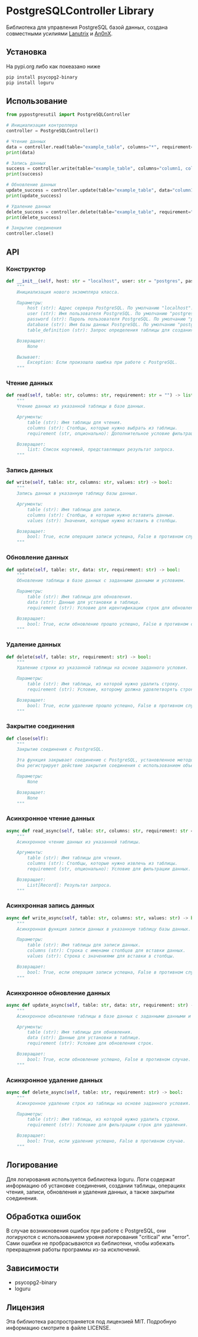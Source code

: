 # PostgreSQLController Library

Библиотека для управления PostgreSQL базой данных, создана совместными усилиями [Lanutrix](https://github.com/Lanutrix) и [An0nX](https://github.com/An0nX).

## Установка

На pypi.org либо как покеазано ниже

```bash
pip install psycopg2-binary
pip install loguru
```

## Использование

```python
from pypostgresutil import PostgreSQLController

# Инициализация контроллера
controller = PostgreSQLController()

# Чтение данных
data = controller.read(table="example_table", columns="*", requirement="column_name='value'")
print(data)

# Запись данных
success = controller.write(table="example_table", columns="column1, column2", values="'value1', 'value2'")
print(success)

# Обновление данных
update_success = controller.update(table="example_table", data="column1='new_value'", requirement="column2='old_value'")
print(update_success)

# Удаление данных
delete_success = controller.delete(table="example_table", requirement="column_name='value'")
print(delete_success)

# Закрытие соединения
controller.close()
```

## API

### Конструктор
```python
def __init__(self, host: str = "localhost", user: str = "postgres", password: str = "postgres", database: str = "postgres", table_definition: str = None) -> None:
    """
    Инициализация нового экземпляра класса.

    Параметры:
        host (str): Адрес сервера PostgreSQL. По умолчанию "localhost".
        user (str): Имя пользователя PostgreSQL. По умолчанию "postgres".
        password (str): Пароль пользователя PostgreSQL. По умолчанию "postgres".
        database (str): Имя базы данных PostgreSQL. По умолчанию "postgres".
        table_definition (str): Запрос определения таблицы для создания таблицы в базе данных.

    Возвращает:
        None

    Вызывает:
        Exception: Если произошла ошибка при работе с PostgreSQL.
    """
```

### Чтение данных
```python
def read(self, table: str, columns: str, requirement: str = "") -> list:
    """
    Чтение данных из указанной таблицы в базе данных.

    Аргументы:
        table (str): Имя таблицы для чтения.
        columns (str): Столбцы, которые нужно выбрать из таблицы.
        requirement (str, опционально): Дополнительное условие фильтрации данных. По умолчанию "".

    Возвращает:
        list: Список кортежей, представляющих результат запроса.
    """
```

### Запись данных
```python
def write(self, table: str, columns: str, values: str) -> bool:
    """
    Запись данных в указанную таблицу базы данных.

    Аргументы:
        table (str): Имя таблицы для записи.
        columns (str): Столбцы, в которые нужно вставить данные.
        values (str): Значения, которые нужно вставить в столбцы.

    Возвращает:
        bool: True, если операция записи успешна, False в противном случае.
    """
```

### Обновление данных
```python
def update(self, table: str, data: str, requirement: str) -> bool:
    """
    Обновление таблицы в базе данных с заданными данными и условием.

    Параметры:
        table (str): Имя таблицы для обновления.
        data (str): Данные для установки в таблице.
        requirement (str): Условие для идентификации строк для обновления.

    Возвращает:
        bool: True, если обновление прошло успешно, False в противном случае.
    """
```

### Удаление данных
```python
def delete(self, table: str, requirement: str) -> bool:
    """
    Удаление строки из указанной таблицы на основе заданного условия.

    Параметры:
        table (str): Имя таблицы, из которой нужно удалить строку.
        requirement (str): Условие, которому должна удовлетворять строка для удаления.

    Возвращает:
        bool: True, если удаление прошло успешно, False в противном случае.
    """
```

### Закрытие соединения
```python
def close(self):
    """
    Закрытие соединения с PostgreSQL.

    Эта функция закрывает соединение с PostgreSQL, установленное методом `connect`.
    Она регистрирует действие закрытия соединения с использованием объекта `logger`.

    Параметры:
        None

    Возвращает:
        None
    """
```

### Асинхронное чтение данных
```python
async def read_async(self, table: str, columns: str, requirement: str = "") -> list:
    """
    Асинхронное чтение данных из указанной таблицы.

    Аргументы:
        table (str): Имя таблицы для чтения.
        columns (str): Столбцы, которые нужно извлечь из таблицы.
        requirement (str, опционально): Условие для фильтрации данных. По умолчанию "".

    Возвращает:
        List[Record]: Результат запроса.
    """
```

### Асинхронная запись данных
```python
async def write_async(self, table: str, columns: str, values: str) -> bool:
    """
    Асинхронная функция записи данных в указанную таблицу базы данных.

    Параметры:
        table (str): Имя таблицы для записи данных.
        columns (str): Строка с именами столбцов для вставки данных.
        values (str): Строка с значениями для вставки в столбцы.

    Возвращает:
        bool: True, если операция записи успешна, False в противном случае.
    """
```

### Асинхронное обновление данных
```python
async def update_async(self, table: str, data: str, requirement: str) -> bool:
    """
    Асинхронное обновление таблицы в базе данных с заданными данными и условием.

    Аргументы:
        table (str): Имя таблицы для обновления.
        data (str): Данные для установки в таблице.
        requirement (str): Условие для обновления строк.

    Возвращает:
        bool: True, если обновление успешно, False в противном случае.
    """
```
    
### Асинхронное удаление данных
```python
async def delete_async(self, table: str, requirement: str) -> bool:
    """
    Асинхронное удаление строк из таблицы на основе заданного условия.

    Параметры:
        table (str): Имя таблицы, из которой нужно удалить строки.
        requirement (str): Условие для фильтрации строк для удаления.

    Возвращает:
        bool: True, если удаление успешно, False в противном случае.
    """
```
    
## Логирование

Для логирования используется библиотека loguru. Логи содержат информацию об установке соединения, создании таблицы, операциях чтения, записи, обновления и удаления данных, а также закрытии соединения.

## Обработка ошибок

В случае возникновения ошибок при работе с PostgreSQL, они логируются с использованием уровня логирования "critical" или "error". Сами ошибки не пробрасываются из библиотеки, чтобы избежать прекращения работы программы из-за исключений.

## Зависимости

- psycopg2-binary
- loguru

## Лицензия

Эта библиотека распространяется под лицензией MIT. Подробную информацию смотрите в файле LICENSE.
